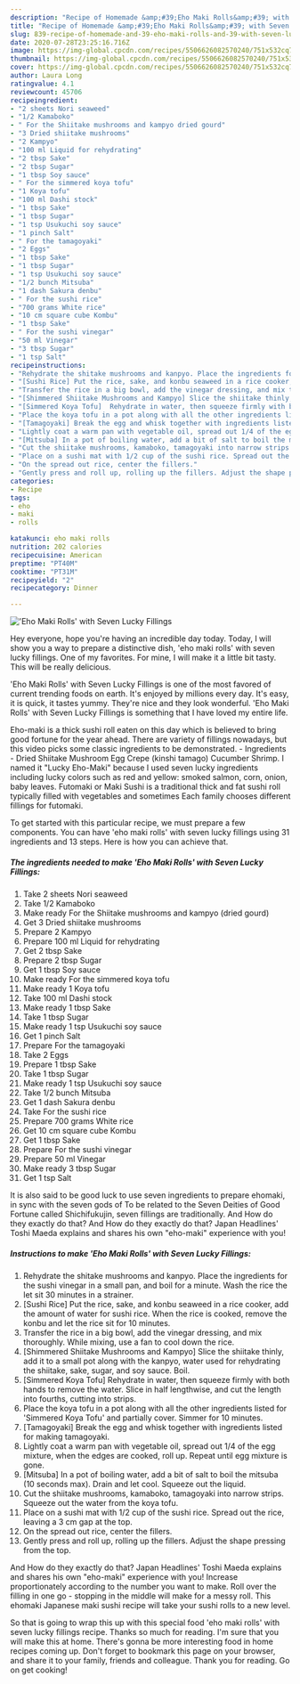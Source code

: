 ```yaml
---
description: "Recipe of Homemade &amp;#39;Eho Maki Rolls&amp;#39; with Seven Lucky Fillings"
title: "Recipe of Homemade &amp;#39;Eho Maki Rolls&amp;#39; with Seven Lucky Fillings"
slug: 839-recipe-of-homemade-and-39-eho-maki-rolls-and-39-with-seven-lucky-fillings
date: 2020-07-28T23:25:16.716Z
image: https://img-global.cpcdn.com/recipes/5506626082570240/751x532cq70/eho-maki-rolls-with-seven-lucky-fillings-recipe-main-photo.jpg
thumbnail: https://img-global.cpcdn.com/recipes/5506626082570240/751x532cq70/eho-maki-rolls-with-seven-lucky-fillings-recipe-main-photo.jpg
cover: https://img-global.cpcdn.com/recipes/5506626082570240/751x532cq70/eho-maki-rolls-with-seven-lucky-fillings-recipe-main-photo.jpg
author: Laura Long
ratingvalue: 4.1
reviewcount: 45706
recipeingredient:
- "2 sheets Nori seaweed"
- "1/2 Kamaboko"
- " For the Shiitake mushrooms and kampyo dried gourd"
- "3 Dried shiitake mushrooms"
- "2 Kampyo"
- "100 ml Liquid for rehydrating"
- "2 tbsp Sake"
- "2 tbsp Sugar"
- "1 tbsp Soy sauce"
- " For the simmered koya tofu"
- "1 Koya tofu"
- "100 ml Dashi stock"
- "1 tbsp Sake"
- "1 tbsp Sugar"
- "1 tsp Usukuchi soy sauce"
- "1 pinch Salt"
- " For the tamagoyaki"
- "2 Eggs"
- "1 tbsp Sake"
- "1 tbsp Sugar"
- "1 tsp Usukuchi soy sauce"
- "1/2 bunch Mitsuba"
- "1 dash Sakura denbu"
- " For the sushi rice"
- "700 grams White rice"
- "10 cm square cube Kombu"
- "1 tbsp Sake"
- " For the sushi vinegar"
- "50 ml Vinegar"
- "3 tbsp Sugar"
- "1 tsp Salt"
recipeinstructions:
- "Rehydrate the shitake mushrooms and kanpyo. Place the ingredients for the sushi vinegar in a small pan, and boil for a minute. Wash the rice the let sit 30 minutes in a strainer."
- "[Sushi Rice] Put the rice, sake, and konbu seaweed in a rice cooker, add the amount of water for sushi rice. When the rice is cooked, remove the konbu and let the rice sit for 10 minutes."
- "Transfer the rice in a big bowl, add the vinegar dressing, and mix thoroughly. While mixing, use a fan to cool down the rice."
- "[Shimmered Shiitake Mushrooms and Kampyo] Slice the shiitake thinly, add it to a small pot along with the kanpyo, water used for rehydrating the shiitake, sake, sugar, and soy sauce. Boil."
- "[Simmered Koya Tofu]  Rehydrate in water, then squeeze firmly with both hands to remove the water. Slice in half lengthwise, and cut the length into fourths, cutting into strips."
- "Place the koya tofu in a pot along with all the other ingredients listed for &#39;Simmered Koya Tofu&#39; and partially cover. Simmer for 10 minutes."
- "[Tamagoyaki] Break the egg and whisk together with ingredients listed for making tamagoyaki."
- "Lightly coat a warm pan with vegetable oil, spread out 1/4 of the egg mixture, when the edges are cooked, roll up. Repeat until egg mixture is gone."
- "[Mitsuba] In a pot of boiling water, add a bit of salt to boil the mitsuba (10 seconds max). Drain and let cool. Squeeze out the liquid."
- "Cut the shiitake mushrooms, kamaboko, tamagoyaki into narrow strips. Squeeze out the water from the koya tofu."
- "Place on a sushi mat with 1/2 cup of the sushi rice. Spread out the rice, leaving a 3 cm gap at the top."
- "On the spread out rice, center the fillers."
- "Gently press and roll up, rolling up the fillers. Adjust the shape pressing from the top."
categories:
- Recipe
tags:
- eho
- maki
- rolls

katakunci: eho maki rolls 
nutrition: 202 calories
recipecuisine: American
preptime: "PT40M"
cooktime: "PT31M"
recipeyield: "2"
recipecategory: Dinner

---
```



![&#39;Eho Maki Rolls&#39; with Seven Lucky Fillings](https://img-global.cpcdn.com/recipes/5506626082570240/751x532cq70/eho-maki-rolls-with-seven-lucky-fillings-recipe-main-photo.jpg)

Hey everyone, hope you're having an incredible day today. Today, I will show you a way to prepare a distinctive dish, &#39;eho maki rolls&#39; with seven lucky fillings. One of my favorites. For mine, I will make it a little bit tasty. This will be really delicious.

&#39;Eho Maki Rolls&#39; with Seven Lucky Fillings is one of the most favored of current trending foods on earth. It's enjoyed by millions every day. It's easy, it is quick, it tastes yummy. They're nice and they look wonderful. &#39;Eho Maki Rolls&#39; with Seven Lucky Fillings is something that I have loved my entire life.

Eho-maki is a thick sushi roll eaten on this day which is believed to bring good fortune for the year ahead. There are variety of fillings nowadays, but this video picks some classic ingredients to be demonstrated. - Ingredients - Dried Shiitake Mushroom Egg Crepe (kinshi tamago) Cucumber Shrimp. I named it &#34;Lucky Eho-Maki&#34; because I used seven lucky ingredients including lucky colors such as red and yellow: smoked salmon, corn, onion, baby leaves. Futomaki or Maki Sushi is a traditional thick and fat sushi roll typically filled with vegetables and sometimes Each family chooses different fillings for futomaki.


To get started with this particular recipe, we must prepare a few components. You can have &#39;eho maki rolls&#39; with seven lucky fillings using 31 ingredients and 13 steps. Here is how you can achieve that.

<!--inarticleads1-->

##### The ingredients needed to make &#39;Eho Maki Rolls&#39; with Seven Lucky Fillings:

1. Take 2 sheets Nori seaweed
1. Take 1/2 Kamaboko
1. Make ready  For the Shiitake mushrooms and kampyo (dried gourd)
1. Get 3 Dried shiitake mushrooms
1. Prepare 2 Kampyo
1. Prepare 100 ml Liquid for rehydrating
1. Get 2 tbsp Sake
1. Prepare 2 tbsp Sugar
1. Get 1 tbsp Soy sauce
1. Make ready  For the simmered koya tofu
1. Make ready 1 Koya tofu
1. Take 100 ml Dashi stock
1. Make ready 1 tbsp Sake
1. Take 1 tbsp Sugar
1. Make ready 1 tsp Usukuchi soy sauce
1. Get 1 pinch Salt
1. Prepare  For the tamagoyaki
1. Take 2 Eggs
1. Prepare 1 tbsp Sake
1. Take 1 tbsp Sugar
1. Make ready 1 tsp Usukuchi soy sauce
1. Take 1/2 bunch Mitsuba
1. Get 1 dash Sakura denbu
1. Take  For the sushi rice
1. Prepare 700 grams White rice
1. Get 10 cm square cube Kombu
1. Get 1 tbsp Sake
1. Prepare  For the sushi vinegar
1. Prepare 50 ml Vinegar
1. Make ready 3 tbsp Sugar
1. Get 1 tsp Salt


It is also said to be good luck to use seven ingredients to prepare ehomaki, in sync with the seven gods of To be related to the Seven Deities of Good Fortune called Shichifukujin, seven fillings are traditionally. And How do they exactly do that? And How do they exactly do that? Japan Headlines&#39; Toshi Maeda explains and shares his own &#34;eho-maki&#34; experience with you! 

<!--inarticleads2-->

##### Instructions to make &#39;Eho Maki Rolls&#39; with Seven Lucky Fillings:

1. Rehydrate the shitake mushrooms and kanpyo. Place the ingredients for the sushi vinegar in a small pan, and boil for a minute. Wash the rice the let sit 30 minutes in a strainer.
1. [Sushi Rice] Put the rice, sake, and konbu seaweed in a rice cooker, add the amount of water for sushi rice. When the rice is cooked, remove the konbu and let the rice sit for 10 minutes.
1. Transfer the rice in a big bowl, add the vinegar dressing, and mix thoroughly. While mixing, use a fan to cool down the rice.
1. [Shimmered Shiitake Mushrooms and Kampyo] Slice the shiitake thinly, add it to a small pot along with the kanpyo, water used for rehydrating the shiitake, sake, sugar, and soy sauce. Boil.
1. [Simmered Koya Tofu]  Rehydrate in water, then squeeze firmly with both hands to remove the water. Slice in half lengthwise, and cut the length into fourths, cutting into strips.
1. Place the koya tofu in a pot along with all the other ingredients listed for &#39;Simmered Koya Tofu&#39; and partially cover. Simmer for 10 minutes.
1. [Tamagoyaki] Break the egg and whisk together with ingredients listed for making tamagoyaki.
1. Lightly coat a warm pan with vegetable oil, spread out 1/4 of the egg mixture, when the edges are cooked, roll up. Repeat until egg mixture is gone.
1. [Mitsuba] In a pot of boiling water, add a bit of salt to boil the mitsuba (10 seconds max). Drain and let cool. Squeeze out the liquid.
1. Cut the shiitake mushrooms, kamaboko, tamagoyaki into narrow strips. Squeeze out the water from the koya tofu.
1. Place on a sushi mat with 1/2 cup of the sushi rice. Spread out the rice, leaving a 3 cm gap at the top.
1. On the spread out rice, center the fillers.
1. Gently press and roll up, rolling up the fillers. Adjust the shape pressing from the top.


And How do they exactly do that? Japan Headlines&#39; Toshi Maeda explains and shares his own &#34;eho-maki&#34; experience with you! Increase proportionately according to the number you want to make. Roll over the filling in one go - stopping in the middle will make for a messy roll. This ehomaki Japanese maki sushi recipe will take your sushi rolls to a new level. 

So that is going to wrap this up with this special food &#39;eho maki rolls&#39; with seven lucky fillings recipe. Thanks so much for reading. I'm sure that you will make this at home. There's gonna be more interesting food in home recipes coming up. Don't forget to bookmark this page on your browser, and share it to your family, friends and colleague. Thank you for reading. Go on get cooking!
